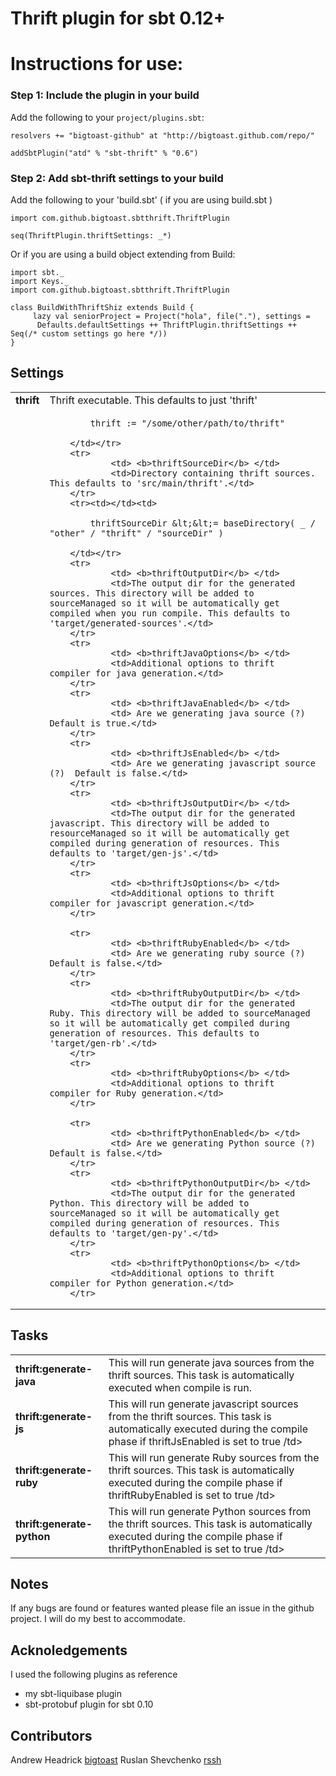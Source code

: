 Thrift plugin for sbt 0.12+
====================================

# Instructions for use:
### Step 1: Include the plugin in your build

Add the following to your `project/plugins.sbt`:

    resolvers += "bigtoast-github" at "http://bigtoast.github.com/repo/"

    addSbtPlugin("atd" % "sbt-thrift" % "0.6")

### Step 2: Add sbt-thrift settings to your build

Add the following to your 'build.sbt' ( if you are using build.sbt )


    import com.github.bigtoast.sbtthrift.ThriftPlugin

    seq(ThriftPlugin.thriftSettings: _*)

Or if you are using a build object extending from Build:

    import sbt._
    import Keys._
    import com.github.bigtoast.sbtthrift.ThriftPlugin

    class BuildWithThriftShiz extends Build {
         lazy val seniorProject = Project("hola", file("."), settings = 
          Defaults.defaultSettings ++ ThriftPlugin.thriftSettings ++ Seq(/* custom settings go here */))
    }


## Settings

<table>
        <tr>
                <td> <b>thrift</b> </td>
                <td>Thrift executable. This defaults to just 'thrift'</td>
        </tr>
        <tr><td></td><td>

            thrift := "/some/other/path/to/thrift"

        </td></tr>
        <tr>
                <td> <b>thriftSourceDir</b> </td>
                <td>Directory containing thrift sources. This defaults to 'src/main/thrift'.</td>
        </tr>
        <tr><td></td><td>

            thriftSourceDir &lt;&lt;= baseDirectory( _ / "other" / "thrift" / "sourceDir" )

        </td></tr>
        <tr>
                <td> <b>thriftOutputDir</b> </td>
                <td>The output dir for the generated sources. This directory will be added to sourceManaged so it will be automatically get compiled when you run compile. This defaults to 'target/generated-sources'.</td>
        </tr>
        <tr>
                <td> <b>thriftJavaOptions</b> </td>
                <td>Additional options to thrift compiler for java generation.</td>
        </tr>
        <tr>
                <td> <b>thriftJavaEnabled</b> </td>
                <td> Are we generating java source (?)  Default is true.</td>
        </tr>
        <tr>
                <td> <b>thriftJsEnabled</b> </td>
                <td> Are we generating javascript source (?)  Default is false.</td>
        </tr>
        <tr>
                <td> <b>thriftJsOutputDir</b> </td>
                <td>The output dir for the generated javascript. This directory will be added to resourceManaged so it will be automatically get compiled during generation of resources. This defaults to 'target/gen-js'.</td>
        </tr>
        <tr>
                <td> <b>thriftJsOptions</b> </td>
                <td>Additional options to thrift compiler for javascript generation.</td>
        </tr>

        <tr>
                <td> <b>thriftRubyEnabled</b> </td>
                <td> Are we generating ruby source (?)  Default is false.</td>
        </tr>
        <tr>
                <td> <b>thriftRubyOutputDir</b> </td>
                <td>The output dir for the generated Ruby. This directory will be added to sourceManaged so it will be automatically get compiled during generation of resources. This defaults to 'target/gen-rb'.</td>
        </tr>
        <tr>
                <td> <b>thriftRubyOptions</b> </td>
                <td>Additional options to thrift compiler for Ruby generation.</td>
        </tr>

        <tr>
                <td> <b>thriftPythonEnabled</b> </td>
                <td> Are we generating Python source (?)  Default is false.</td>
        </tr>
        <tr>
                <td> <b>thriftPythonOutputDir</b> </td>
                <td>The output dir for the generated Python. This directory will be added to sourceManaged so it will be automatically get compiled during generation of resources. This defaults to 'target/gen-py'.</td>
        </tr>
        <tr>
                <td> <b>thriftPythonOptions</b> </td>
                <td>Additional options to thrift compiler for Python generation.</td>
        </tr>

</table>

## Tasks

<table>
        <tr>
                <td> <b>thrift:generate-java</b> </td>
                <td>This will run generate java sources from the thrift sources. This task is automatically executed when compile is run.</td>
        </tr>
        <tr>
                <td> <b>thrift:generate-js</b> </td>
                <td>This will run generate javascript sources from the thrift sources. This task is automatically executed during the compile phase if thriftJsEnabled is set to true /td>
        </tr>
        <tr>
                <td> <b>thrift:generate-ruby</b> </td>
                <td>This will run generate Ruby sources from the thrift sources. This task is automatically executed during the compile phase if thriftRubyEnabled is set to true /td>
        </tr>
         <tr>
                 <td> <b>thrift:generate-python</b> </td>
                 <td>This will run generate Python sources from the thrift sources. This task is automatically executed during the compile phase if thriftPythonEnabled is set to true /td>
         </tr>

</table>


Notes
------------------

If any bugs are found or features wanted please file an issue in the github project. I will do my best to accommodate.


Acknoledgements
---------------
I used the following plugins as reference

 * my sbt-liquibase plugin
 * sbt-protobuf plugin for sbt 0.10


Contributors
------------
Andrew Headrick [bigtoast]("http://github.com/bigtoast")
Ruslan Shevchenko [rssh]("http://github.com/rssh")
